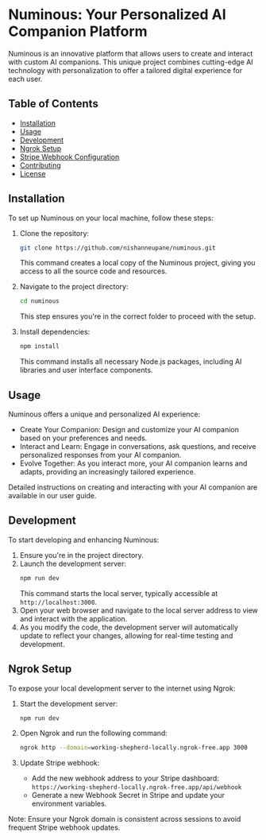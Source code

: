 # Numinous: Your Personalized AI Companion Platform

Numinous is an innovative platform that allows users to create and interact with custom AI companions. This unique project combines cutting-edge AI technology with personalization to offer a tailored digital experience for each user.

## Table of Contents
- [Installation](#installation)
- [Usage](#usage)
- [Development](#development)
- [Ngrok Setup](#ngrok-setup)
- [Stripe Webhook Configuration](#stripe-webhook-configuration)
- [Contributing](#contributing)
- [License](#license)

## Installation

To set up Numinous on your local machine, follow these steps:

1. Clone the repository:
   ```bash
   git clone https://github.com/nishanneupane/numinous.git
   ```
   This command creates a local copy of the Numinous project, giving you access to all the source code and resources.

2. Navigate to the project directory:
   ```bash
   cd numinous
   ```
   This step ensures you're in the correct folder to proceed with the setup.

3. Install dependencies:
   ```bash
   npm install
   ```
   This command installs all necessary Node.js packages, including AI libraries and user interface components.

## Usage

Numinous offers a unique and personalized AI experience:

- Create Your Companion: Design and customize your AI companion based on your preferences and needs.
- Interact and Learn: Engage in conversations, ask questions, and receive personalized responses from your AI companion.
- Evolve Together: As you interact more, your AI companion learns and adapts, providing an increasingly tailored experience.

Detailed instructions on creating and interacting with your AI companion are available in our user guide.

## Development

To start developing and enhancing Numinous:

1. Ensure you're in the project directory.
2. Launch the development server:
   ```bash
   npm run dev
   ```
   This command starts the local server, typically accessible at `http://localhost:3000`.
3. Open your web browser and navigate to the local server address to view and interact with the application.
4. As you modify the code, the development server will automatically update to reflect your changes, allowing for real-time testing and development.

## Ngrok Setup

To expose your local development server to the internet using Ngrok:

1. Start the development server:
   ```bash
   npm run dev
   ```

2. Open Ngrok and run the following command:
   ```bash
   ngrok http --domain=working-shepherd-locally.ngrok-free.app 3000
   ```

3. Update Stripe webhook:
   - Add the new webhook address to your Stripe dashboard:
     `https://working-shepherd-locally.ngrok-free.app/api/webhook`
   - Generate a new Webhook Secret in Stripe and update your environment variables.

Note: Ensure your Ngrok domain is consistent across sessions to avoid frequent Stripe webhook updates.